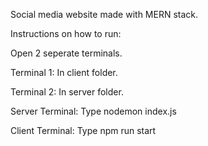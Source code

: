 Social media website made with MERN stack.

Instructions on how to run:

Open 2 seperate terminals.

Terminal 1: In client folder.

Terminal 2: In server folder.

Server Terminal: Type nodemon index.js

Client Terminal: Type npm run start